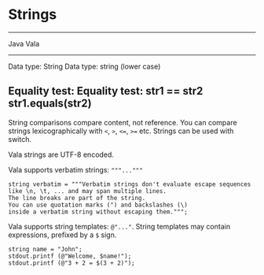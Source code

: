 # Strings

  -----------------------------------------------
  Java                Vala
  ------------------- ---------------------------
  Data type: String   Data type: string (lower
                      case)

  Equality test:      Equality test: str1 == str2
  str1.equals(str2)   
  -----------------------------------------------

String comparisons compare content, not reference. You can compare
strings lexicographically with `<`, `>`, `<=`, `>=` etc. Strings can be
used with switch.

Vala strings are UTF-8 encoded.

Vala supports verbatim strings: `"""..."""`

``` vala
string verbatim = """Verbatim strings don't evaluate escape sequences 
like \n, \t, ... and may span multiple lines. 
The line breaks are part of the string. 
You can use quotation marks (") and backslashes (\) 
inside a verbatim string without escaping them.""";
```

Vala supports string templates: `@"..."`. String templates may contain
expressions, prefixed by a `$` sign.

``` vala
string name = "John";
stdout.printf (@"Welcome, $name!");
stdout.printf (@"3 + 2 = $(3 + 2)");
```
